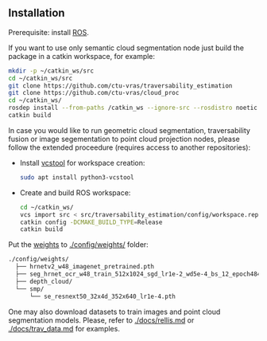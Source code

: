 ## Installation

Prerequisite: install [ROS](http://wiki.ros.org/ROS/Installation).

If you want to use only semantic cloud segmentation node just build the package in a catkin workspace, for example:

```bash
mkdir -p ~/catkin_ws/src
cd ~/catkin_ws/src
git clone https://github.com/ctu-vras/traversability_estimation
git clone https://github.com/ctu-vras/cloud_proc
cd ~/catkin_ws/
rosdep install --from-paths /catkin_ws --ignore-src --rosdistro noetic -y
catkin build
```

In case you would like to run geometric cloud segmentation, traversability fusion or image segementation to point cloud projection nodes,
please follow the extended proceedure (requires access to another repositories):

- Install [vcstool](http://wiki.ros.org/vcstool) for workspace creation:
    ```bash
    sudo apt install python3-vcstool
    ```
- Create and build ROS workspace:
  ```bash
  cd ~/catkin_ws/
  vcs import src < src/traversability_estimation/config/workspace.repos
  catkin config -DCMAKE_BUILD_TYPE=Release
  catkin build
  ```

Put the [weights](http://subtdata.felk.cvut.cz/robingas/data/traversability_estimation/weights/)
to [./config/weights/](./config/weights/) folder:

```bash
./config/weights/
  ├── hrnetv2_w48_imagenet_pretrained.pth
  ├── seg_hrnet_ocr_w48_train_512x1024_sgd_lr1e-2_wd5e-4_bs_12_epoch484/
  ├── depth_cloud/
  └── smp/
      └── se_resnext50_32x4d_352x640_lr1e-4.pth
```

One may also download datasets to train images and point cloud segmentation models.
Please, refer to [./docs/rellis.md](./docs/rellis.md) or [./docs/trav_data.md](./docs/trav_data.md) for examples.
